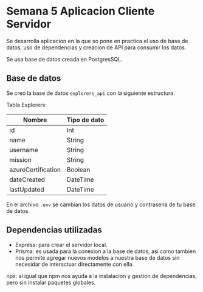 # Semana 5 Aplicacion Cliente Servidor

Se desarrolla aplicacion en la que so pone en practica el uso de base de datos, uso de dependencias y creacion de API para consumir los datos.

Se usa base de datos creada en PostgresSQL.

## Base de datos

Se creo la base de datos `explorers_api` con la siguiente estructura. 

Tabla Explorers: 

| Nombre             | Tipo de dato |
| ------------------ | ------------ |
| id                 | Int          |
| name               | String       |
| username           | String       |
| mission            | String       |
| azureCertification | Boolean      |
| dateCreated        | DateTime     |
| lastUpdated        | DateTime     |

En el archivo `.env` se cambian los datos de usuario y contrasena de tu base de datos. 

## Dependencias utilizadas

- Express: para crear el servidor local.
- Prisma: es usada para la conexion a la base de datos, asi como tambien nos permite agregar nuevos modelos a nuestra base de datos sin necesidar de interactuar directamente con ella.

npx: al igual que npm nos ayuda a la instalacion y gestion de dependencias, pero sin instalar paquetes globales.
